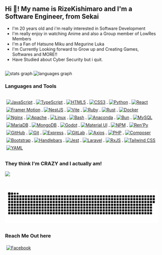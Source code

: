 <style>
  .middle-class a img,
  .reach-out img {
    margin: 4px;
    vertical-align: middle;
  }
</style>

<h2 align="left">Hi 👋! My name is RizeKishimaro and I'm a Software Engineer, from Sekai</h2>
<ul>
  <li>I'm 20 years old and i'm really interested in Software Development</li>
  <li>I'm really enjoy in watching Anime and also a Group member of LowRes Members</li>
  <li>I'm a Fan of Hatsune Miku and Megurine Luka</li>
  <li>I'm Currently Looking forward to Grow up and Creating Games, Softwares and MORE!!</li>
  <li>Have Studied about Cyber Security but i quit.</li>
</ul>

##

###

<div class="stats">
  <img src="https://github-readme-stats.vercel.app/api?username=RizeKishimaro&hide_title=false&hide_rank=false&show_icons=true&include_all_commits=true&count_private=true&disable_animations=false&theme=dracula&locale=ja&hide_border=false" alt="stats graph" width="50%" />
  <img src="https://github-readme-stats.vercel.app/api/top-langs?username=RizeKishimaro&locale=en&hide_title=false&layout=compact&card_width=400&langs_count=5&theme=dracula&hide_border=false" width="50%" alt="languages graph" />
</div>

###

<h3>Languages and Tools</h3>

##

<div class="middle-class">
  <a href="https://developer.mozilla.org/en-US/docs/Web/JavaScript" target="_blank">
    <img src="https://cdn.jsdelivr.net/gh/devicons/devicon/icons/javascript/javascript-original.svg" width="30" height="30" alt="JavaScript" />
  </a>
  <a href="https://www.typescriptlang.org/" target="_blank">
    <img src="https://cdn.jsdelivr.net/gh/devicons/devicon/icons/typescript/typescript-original.svg" width="30" height="30" alt="TypeScript" />
  </a>
  <a href="https://developer.mozilla.org/en-US/docs/Web/HTML" target="_blank">
    <img src="https://cdn.jsdelivr.net/gh/devicons/devicon/icons/html5/html5-original.svg" width="30" height="30" alt="HTML5" />
  </a>
  <a href="https://developer.mozilla.org/en-US/docs/Web/CSS" target="_blank">
    <img src="https://cdn.jsdelivr.net/gh/devicons/devicon/icons/css3/css3-original.svg" width="30" height="30" alt="CSS3" />
  </a>
  <a href="https://www.python.org/" target="_blank">
    <img src="https://cdn.jsdelivr.net/gh/devicons/devicon/icons/python/python-original.svg" width="30" height="30" alt="Python" />
  </a>
  <a href="https://reactjs.org/" target="_blank">
    <img src="https://cdn.jsdelivr.net/gh/devicons/devicon/icons/react/react-original.svg" width="30" height="30" alt="React" />
  </a>
  <a href="https://www.framer.com/motion/" target="_blank">
    <img src="https://cdn.jsdelivr.net/gh/devicons/devicon@latest/icons/framermotion/framermotion-original-wordmark.svg" width="30" height="30" alt="Framer Motion" />
  </a>
  <a href="https://nestjs.com/" target="_blank">
    <img src="https://cdn.jsdelivr.net/gh/devicons/devicon@latest/icons/nestjs/nestjs-original.svg" width="30" height="30" alt="NestJS" />
  </a>
  <a href="https://vitejs.dev/" target="_blank">
    <img src="https://cdn.jsdelivr.net/gh/devicons/devicon@latest/icons/vitejs/vitejs-original.svg" width="30" height="30" alt="Vite" />
  </a>
  <a href="https://www.ruby-lang.org/" target="_blank">
    <img src="https://cdn.jsdelivr.net/gh/devicons/devicon@latest/icons/ruby/ruby-original.svg" width="30" height="30" alt="Ruby" />
  </a>
  <a href="https://www.rust-lang.org/" target="_blank">
    <img src="https://cdn.jsdelivr.net/gh/devicons/devicon@latest/icons/rust/rust-original.svg" width="30" height="30" alt="Rust" />
  </a>
  <a href="https://www.docker.com/" target="_blank">
    <img src="https://cdn.jsdelivr.net/gh/devicons/devicon@latest/icons/docker/docker-original.svg" width="30" height="30" alt="Docker" />
  </a>
  <a href="https://nginx.org/" target="_blank">
    <img src="https://cdn.jsdelivr.net/gh/devicons/devicon@latest/icons/nginx/nginx-original.svg" width="30" height="30" alt="Nginx" />
  </a>
  <a href="https://httpd.apache.org/" target="_blank">
    <img src="https://cdn.jsdelivr.net/gh/devicons/devicon@latest/icons/apache/apache-original.svg" width="30" height="30" alt="Apache" />
  </a>
  <a href="https://www.linux.org/" target="_blank">
    <img src="https://cdn.jsdelivr.net/gh/devicons/devicon@latest/icons/linux/linux-original.svg" width="30" height="30" alt="Linux" />
  </a>
  <a href="https://www.gnu.org/software/bash/" target="_blank">
    <img src="https://cdn.jsdelivr.net/gh/devicons/devicon@latest/icons/bash/bash-original.svg" width="30" height="30" alt="Bash" />
  </a>
  <a href="https://www.anaconda.com/" target="_blank">
    <img src="https://cdn.jsdelivr.net/gh/devicons/devicon@latest/icons/anaconda/anaconda-original.svg" width="30" height="30" alt="Anaconda" />
  </a>
  <a href="https://bun.sh/" target="_blank">
    <img src="https://cdn.jsdelivr.net/gh/devicons/devicon@latest/icons/bun/bun-original.svg" width="30" height="30" alt="Bun" />
  </a>
  <a href="https://www.mysql.com/" target="_blank">
    <img src="https://cdn.jsdelivr.net/gh/devicons/devicon@latest/icons/mysql/mysql-original.svg" width="30" height="30" alt="MySQL" />
  </a>
  <a href="https://mariadb.org/" target="_blank">
    <img src="https://cdn.jsdelivr.net/gh/devicons/devicon@latest/icons/mariadb/mariadb-original.svg" width="30" height="30" alt="MariaDB" />
  </a>
  <a href="https://www.mongodb.com/" target="_blank">
    <img src="https://cdn.jsdelivr.net/gh/devicons/devicon@latest/icons/mongodb/mongodb-original.svg" width="30" height="30" alt="MongoDB" />
  </a>
  <a href="https://godotengine.org/" target="_blank">
    <img src="https://cdn.jsdelivr.net/gh/devicons/devicon@latest/icons/godot/godot-original.svg" width="30" height="30" alt="Godot" />
  </a>
  <a href="https://mui.com/" target="_blank">
    <img src="https://cdn.jsdelivr.net/gh/devicons/devicon@latest/icons/materialui/materialui-original.svg" width="30" height="30" alt="Material UI" />
  </a>
  <a href="https://www.npmjs.com/" target="_blank">
    <img src="https://cdn.jsdelivr.net/gh/devicons/devicon@latest/icons/npm/npm-original-wordmark.svg" width="30" height="30" alt="NPM" />
  </a>
  <a href="https://www.renpy.org/" target="_blank">
    <img src="https://cdn.jsdelivr.net/gh/devicons/devicon@latest/icons/renpy/renpy-original.svg" width="30" height="30" alt="Ren'Py" />
  </a>
  <a href="https://github.com/" target="_blank">
    <img src="https://cdn.jsdelivr.net/gh/devicons/devicon@latest/icons/github/github-original.svg" width="30" height="30" alt="GitHub" />
  </a>
  <a href="https://git-scm.com/" target="_blank">
    <img src="https://cdn.jsdelivr.net/gh/devicons/devicon@latest/icons/git/git-original.svg" width="30" height="30" alt="Git" />
  </a>
  <a href="https://expressjs.com/" target="_blank">
    <img src="https://cdn.jsdelivr.net/gh/devicons/devicon@latest/icons/express/express-original.svg" width="30" height="30" alt="Express" />
  </a>
  <a href="https://about.gitlab.com/" target="_blank">
    <img src="https://cdn.jsdelivr.net/gh/devicons/devicon@latest/icons/gitlab/gitlab-original.svg" width="30" height="30" alt="GitLab" />
  </a>
  <a href="https://axios-http.com/" target="_blank">
    <img src="https://cdn.jsdelivr.net/gh/devicons/devicon@latest/icons/axios/axios-plain.svg" width="30" height="30" alt="Axios" />
  </a>
  <a href="https://www.php.net/" target="_blank">
    <img src="https://cdn.jsdelivr.net/gh/devicons/devicon@latest/icons/php/php-original.svg" width="30" height="30" alt="PHP" />
  </a>
  <a href="https://getcomposer.org/" target="_blank">
    <img src="https://cdn.jsdelivr.net/gh/devicons/devicon@latest/icons/composer/composer-original.svg" width="30" height="30" alt="Composer" />
  </a>
  <a href="https://getbootstrap.com/" target="_blank">
    <img src="https://cdn.jsdelivr.net/gh/devicons/devicon@latest/icons/bootstrap/bootstrap-original.svg" width="30" height="30" alt="Bootstrap" />
  </a>
  <a href="https://handlebarsjs.com/" target="_blank">
    <img src="https://cdn.jsdelivr.net/gh/devicons/devicon@latest/icons/handlebars/handlebars-original.svg" width="30" height="30" alt="Handlebars" />
  </a>
  <a href="https://jestjs.io/" target="_blank">
    <img src="https://cdn.jsdelivr.net/gh/devicons/devicon@latest/icons/jest/jest-plain.svg" width="30" height="30" alt="Jest" />
  </a>
  <a href="https://laravel.com/" target="_blank">
    <img src="https://cdn.jsdelivr.net/gh/devicons/devicon@latest/icons/laravel/laravel-original-wordmark.svg" width="30" height="30" alt="Laravel" />
  </a>
  <a href="https://rxjs.dev/" target="_blank">
    <img src="https://cdn.jsdelivr.net/gh/devicons/devicon@latest/icons/rxjs/rxjs-original.svg" width="30" height="30" alt="RxJS" />
  </a>
  <a href="https://tailwindcss.com/" target="_blank">
    <img src="https://cdn.jsdelivr.net/gh/devicons/devicon@latest/icons/tailwindcss/tailwindcss-original-wordmark.svg" width="30" height="30" alt="Tailwind CSS" />
  </a>
  <a href="https://yaml.org/" target="_blank">
    <img src="https://cdn.jsdelivr.net/gh/devicons/devicon@latest/icons/yaml/yaml-original.svg" width="30" height="30" alt="YAML" />
  </a>
</div>

##

<div class="yandere">
  <h3>They think I'm CRAZY and I actually am!</h3>
  <img class="yandere" height="200" src="https://i.pinimg.com/originals/66/2f/32/662f328e8a6dc3d1292116f6b5391a66.gif" />
</div>

###

<br clear="both">

<img src="https://raw.githubusercontent.com/RizeKishimaro/RizeKishimaro/0beb461f38eede16b2752b0c4d3e2cd55e566cc9/image.svg" alt="Snake animation" />

##

<h3>Reach Me Out here</h3>

<div class="reach-out">
  <a href="https://github.com/RizeKamishiro66" target="_blank">
    <img src="https://cdn.jsdelivr.net/gh/devicons/devicon@latest/icons/facebook/facebook-original.svg" width="30" height="30" alt="Facebook" />
  </a>
</div>
